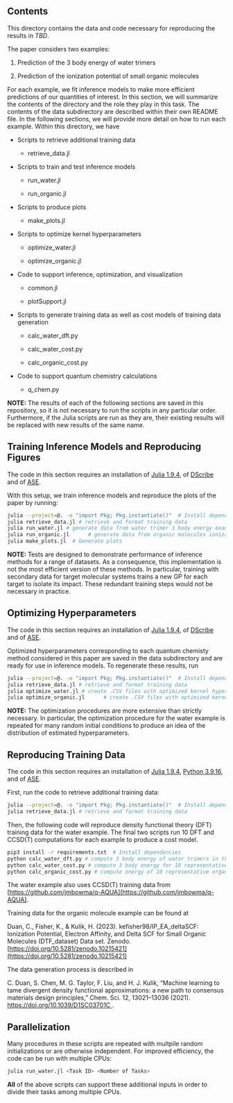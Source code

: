 ## Contents

This directory contains the data and code necessary for reproducing the results in *TBD*.

The paper considers two examples:

1. Prediction of the 3 body energy of water trimers

2. Prediction of the ionization potential of small organic molecules

For each example, we fit inference models to make more efficient predictions of our quantities of interest. In this section, we will summarize the contents of the directory and the role they play in this task. The contents of the data subdirectory are described within their own README file. In the following sections, we will provide more detail on how to run each example. Within this directory, we have

* Scripts to retrieve additional training data

  - retrieve_data.jl
  
* Scripts to train and test inference models

  - run_water.jl

  - run_organic.jl

* Scripts to produce plots

  - make_plots.jl

* Scripts to optimize kernel hyperparameters

  - optimize_water.jl

  - optimize_organic.jl

* Code to support inference, optimization, and visualization

  - common.jl

  - plotSupport.jl

* Scripts to generate training data as well as cost models of training data generation

  - calc_water_dft.py

  - calc_water_cost.py

  - calc_organic_cost.py

* Code to support quantum chemistry calculations

  - q_chem.py

**NOTE:** The results of each of the following sections are saved in this repository, so it is not necessary to run the scripts in any particular order. Furthermore, if the Julia scripts are run as they are, their existing results will be replaced with new results of the same name.

## Training Inference Models and Reproducing Figures

The code in this section requires an installation of
[Julia 1.9.4](https://julialang.org/downloads/#current_stable_release),
of [DScribe](https://singroup.github.io/dscribe/1.1.x/install.html)
and of [ASE](https://wiki.fysik.dtu.dk/ase/).

With this setup, we train inference models and reproduce the plots of the paper by running: 

```bash
julia --project=@. -e "import Pkg; Pkg.instantiate()"  # Install dependencies
julia retrieve_data.jl # retrieve and format training data
julia run_water.jl # generate data from water trimer 3 body energy example
julia run_organic.jl      # generate data from organic molecules ionization potential example
julia make_plots.jl  # Generate plots
```

**NOTE:** Tests are designed to demonstrate performance of inference methods for a range of datasets. As a consequence, this implementation is not the most efficient version of these methods. In particular, training with secondary data for target molecular systems trains a new GP for each target to isolate its impact. These redundant training steps would not be necessary in practice.


## Optimizing Hyperparameters

The code in this section requires an installation of
[Julia 1.9.4](https://julialang.org/downloads/#current_stable_release),
of [DScribe](https://singroup.github.io/dscribe/1.1.x/install.html)
and of [ASE](https://wiki.fysik.dtu.dk/ase/).

Optimized hyperparameters corresponding to each quantum chemisty method considered in this paper are saved in the data subdirectory and are ready for use in inference models. To regenerate these results, run

```bash
julia --project=@. -e "import Pkg; Pkg.instantiate()"  # Install dependencies
julia retrieve_data.jl # retrieve and format training data
julia optimize_water.jl # create .CSV files with optimized kernel hyperparameters for the water trimer 3 body energy example
julia optimize_organic.jl      # create .CSV files with optimized kernel hyperparameters for the organic molecules ionization potential example
```

**NOTE:**  The optimization procedures are more extensive than strictly necessary. In particular, the optimization procedure for the water example is repeated for many random initial conditions to produce an idea of the distribution of estimated hyperparameters.



## Reproducing Training Data

The code in this section requires an installation of [Julia 1.9.4](https://julialang.org/downloads/#current_stable_release),
[Python 3.9.16](https://www.python.org/downloads/), and of [ASE](https://wiki.fysik.dtu.dk/ase/).

First, run the code to retrieve additional training data:

```bash
julia --project=@. -e "import Pkg; Pkg.instantiate()"  # Install dependencies
julia retrieve_data.jl # retrieve and format training data
```

Then, the following code will reproduce density functional theory (DFT) training data for the water example. The final two scripts run 10 DFT and CCSD(T) computations for each example to produce a cost model.

```bash
pip3 install -r requirements.txt  # Install dependencies
python calc_water_dft.py # compute 3 body energy of water trimers in the training set using DFT
python calc_water_cost.py # compute 3 body energy for 10 representative trimers using DFT and CCSD(T) to estimate computation cost
python calc_organic_cost.py # compute energy of 10 representative organic molecules using DFT and CCSD(T) to estimate computation cost
```

The water example also uses CCSD(T) training data from [https://github.com/jmbowma/q-AQUA](https://github.com/jmbowma/q-AQUA). 

Training data for the organic molecule example can be found at

Duan, C., Fisher, K., & Kulik, H. (2023). kefisher98/IP_EA_deltaSCF: Ionization Potential, Electron Affinity, and Delta SCF for Small Organic Molecules (DTF_dataset) Data set. Zenodo. [https://doi.org/10.5281/zenodo.10215421](https://doi.org/10.5281/zenodo.10215421)

The data generation process is described in

C. Duan, S. Chen, M. G. Taylor, F. Liu, and H. J. Kulik, “Machine learning to tame divergent density functional approximations: a new path to consensus materials design principles,” Chem. Sci. 12, 13021–13036 (2021). [https://doi.org/10.1039/D1SC03701C ](https://doi.org/10.1039/D1SC03701C). 




## Parallelization

Many procedures in these scripts are repeated with multpile random initializations or are otherwise independent. For improved efficiency, the code can be run with multiple CPUs:

```bash
julia run_water.jl <Task ID> <Number of Tasks>
```

**All** of the above scripts can support these additional inputs in order to divide their tasks among multiple CPUs. 
